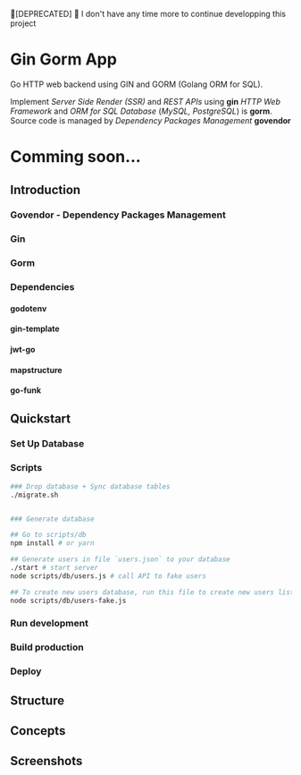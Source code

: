 🛑[DEPRECATED] 🛑 I don't have any time more to continue developping this project

# Gin Gorm App

Go HTTP web backend using GIN and GORM (Golang ORM for SQL). 

Implement *Server Side Render (SSR)* and *REST APIs* using **gin** *HTTP Web Framework* and *ORM for SQL Database* (*MySQL, PostgreSQL*) is **gorm**. Source code is managed by *Dependency Packages Management* **govendor**


# Comming soon...

## Introduction

### Govendor - Dependency Packages Management

### Gin

### Gorm

### Dependencies

#### godotenv

#### gin-template

#### jwt-go

#### mapstructure

#### go-funk

## Quickstart

### Set Up Database

### Scripts
```bash
### Drop database + Sync database tables
./migrate.sh


### Generate database

## Go to scripts/db
npm install # or yarn

## Generate users in file `users.json` to your database
./start # start server
node scripts/db/users.js # call API to fake users

## To create new users database, run this file to create new users list in file `users.json`
node scripts/db/users-fake.js
```

### Run development

### Build production

### Deploy




## Structure


## Concepts


## Screenshots
